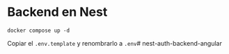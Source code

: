 # Backend en Nest

```
docker compose up -d
```

Copiar el ```.env.template``` y renombrarlo a ```.env```#   n e s t - a u t h - b a c k e n d - a n g u l a r  
 